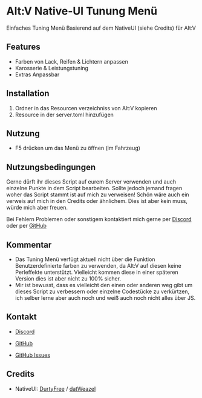 # Alt:V Native-UI Tunung Menü

Einfaches Tuning Menü Basierend auf dem NativeUI (siehe Credits) für Alt:V

## Features

- Farben von Lack, Reifen & Lichtern anpassen
- Karosserie & Leistungstuning
- Extras Anpassbar

## Installation

1. Ordner in das Resourcen verzeichniss von Alt:V kopieren
2. Resource in der server.toml hinzufügen

## Nutzung
- F5 drücken um das Menü zu öffnen (im Fahrzeug)

## Nutzungsbedingungen 
Gerne dürft ihr dieses Script auf eurem Server verwenden und auch einzelne Punkte in dem Script bearbeiten. Sollte jedoch jemand fragen woher das Script stammt ist auf mich zu verweisen! Schön wäre auch ein verweis auf mich in den Credits oder ähnlichem. Dies ist aber kein muss, würde mich aber freuen. 

Bei Fehlern Problemen oder sonstigem kontaktiert mich gerne per 
[Discord](https://discordapp.com/users/396472444388376577) oder per 
[GitHub](https://github.com/ExXTreMe315/native-tuner/issues)

## Kommentar
- Das Tuning Menü verfügt aktuell nicht über die Funktion Benutzerdefinierte farben zu verwenden, da Alt:V auf diesen keine Perleffekte unterstützt. Vielleicht kommen diese in einer späteren Version dies ist aber nicht zu 100% sicher.
- Mir ist bewusst, dass es vielleicht den einen oder anderen weg gibt um dieses Script zu verbessern oder einzelne Codestücke zu verkürtzen, ich selber lerne aber auch noch und weiß auch noch nicht alles über JS.

## Kontakt
- [Discord](https://discordapp.com/users/396472444388376577)

- [GitHub](https://github.com/ExXTreMe315)
- [GitHub Issues](https://github.com/ExXTreMe315/native-tuner/issues)

## Credits

- NativeUI: [DurtyFree](https://github.com/DurtyFree/alt-V-NativeUI) / [datWeazel](https://github.com/datWeazel/alt-V-NativeUI)